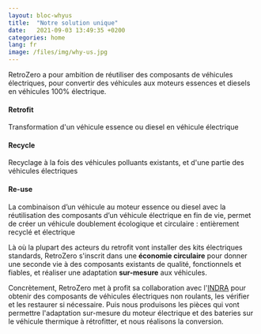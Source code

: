 ```yaml
---
layout: bloc-whyus
title:  "Notre solution unique"
date:   2021-09-03 13:49:35 +0200
categories: home
lang: fr
image: /files/img/why-us.jpg
---
```


RetroZero a pour ambition de réutiliser des composants de véhicules électriques, pour convertir des véhicules aux moteurs essences et diesels en véhicules 100% électrique.

<div class="features clearfix" data-aos="fade-up" data-aos-delay="100">
<i class="fa fa-recycle" style="color: #35b729"></i>            
    <h4>Retrofit</h4>
    <p>Transformation d'un véhicule essence ou diesel en véhicule électrique</p>
</div>

<div class="features clearfix" data-aos="fade-up" data-aos-delay="200">
<i class="fa fa-recycle" style="color: #35b729"></i>          
    <h4>Recycle</h4>
    <p>Recyclage à la fois des véhicules polluants existants, et d'une partie des véhicules électriques</p>
</div>

<div class="features clearfix" data-aos="fade-up" data-aos-delay="300">
<i class="fa fa-recycle" style="color: #35b729"></i>
    <h4>Re-use</h4>
    <p>La combinaison d’un véhicule au moteur essence ou diesel avec la réutilisation des composants d’un véhicule électrique en fin de vie, permet de créer un véhicule doublement écologique et circulaire : entièrement recyclé et électrique</p>
</div>

Là où la plupart des acteurs du retrofit vont installer des kits électriques standards, RetroZero s'inscrit dans une **économie circulaire** pour donner une seconde vie à des composants existants de qualité, fonctionnels et fiables, et réaliser une adaptation **sur-mesure** aux véhicules.

Concrètement, RetroZero met à profit sa collaboration avec l'<a href="https://www.indra.fr" target="_blank">INDRA</a> pour obtenir des composants de véhicules électriques non roulants, les vérifier et les restaurer si nécessaire. Puis nous produisons les pièces qui vont permettre l'adaptation sur-mesure du moteur électrique et des bateries sur le véhicule thermique à rétrofitter, et nous réalisons la conversion.

